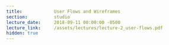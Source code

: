 ```yaml
---
title:            User Flows and Wireframes
section:          studio
lecture_date:     2018-09-11 00:00:00 -0500
lecture_link:     /assets/lectures/lecture-2_user-flows.pdf
hidden: true
---
```


